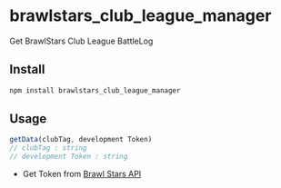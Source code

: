 # brawlstars_club_league_manager

Get BrawlStars Club League BattleLog

## Install
```sh
npm install brawlstars_club_league_manager
```

## Usage
```js
getData(clubTag, development Token)
// clubTag : string
// development Token : string
```

- Get Token from [Brawl Stars API](https://developer.brawlstars.com/#/)